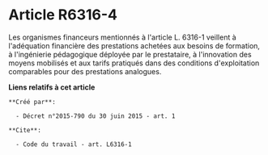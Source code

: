 # Article R6316-4

Les organismes financeurs mentionnés à l'article L. 6316-1 veillent à l'adéquation financière des prestations achetées aux
besoins de formation, à l'ingénierie pédagogique déployée par le prestataire, à l'innovation des moyens mobilisés et aux
tarifs pratiqués dans des conditions d'exploitation comparables pour des prestations analogues.

**Liens relatifs à cet article**

	**Créé par**:

	  - Décret n°2015-790 du 30 juin 2015 - art. 1

	**Cite**:

	  - Code du travail - art. L6316-1
